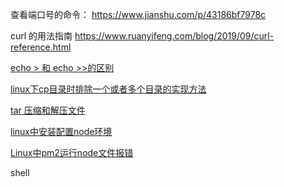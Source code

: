 查看端口号的命令： https://www.jianshu.com/p/43186bf7978c

curl 的用法指南 https://www.ruanyifeng.com/blog/2019/09/curl-reference.html

[echo > 和 echo >>的区别](https://www.cnblogs.com/aspirant/p/7802989.html)

[linux下cp目录时排除一个或者多个目录的实现方法](https://www.mscto.com/q/137665238844571648)

[tar 压缩和解压文件](https://einverne.github.io/post/2016/09/tar-archive-and-extract.html)

[linux中安装配置node环境](https://blog.csdn.net/qq_42046421/article/details/124752854)

[Linux中pm2运行node文件报错](https://blog.csdn.net/weixin_43873029/article/details/123002343)



shell

